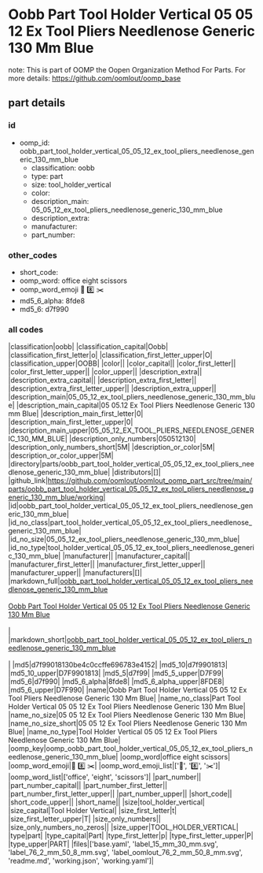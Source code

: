 # Oobb Part Tool Holder Vertical 05 05 12 Ex Tool Pliers Needlenose Generic 130 Mm Blue  

note: This is part of OOMP the Oopen Organization Method For Parts. For more details: https://github.com/oomlout/oomp_base

##  part details





### id
* oomp_id: oobb_part_tool_holder_vertical_05_05_12_ex_tool_pliers_needlenose_generic_130_mm_blue
  * classification: oobb
  * type: part
  * size: tool_holder_vertical
  * color: 
  * description_main: 05_05_12_ex_tool_pliers_needlenose_generic_130_mm_blue
  * description_extra: 
  * manufacturer: 
  * part_number: 

### other_codes
* short_code: 
* oomp_word: office eight scissors
* oomp_word_emoji :office: :eight: :scissors:
* md5_6_alpha: 8fde8
* md5_6: d7f990

### all codes 
|classification|oobb|
|classification_capital|Oobb|
|classification_first_letter|o|
|classification_first_letter_upper|O|
|classification_upper|OOBB|
|color||
|color_capital||
|color_first_letter||
|color_first_letter_upper||
|color_upper||
|description_extra||
|description_extra_capital||
|description_extra_first_letter||
|description_extra_first_letter_upper||
|description_extra_upper||
|description_main|05_05_12_ex_tool_pliers_needlenose_generic_130_mm_blue|
|description_main_capital|05 05.12 Ex Tool Pliers Needlenose Generic 130 mm Blue|
|description_main_first_letter|0|
|description_main_first_letter_upper|0|
|description_main_upper|05_05_12_EX_TOOL_PLIERS_NEEDLENOSE_GENERIC_130_MM_BLUE|
|description_only_numbers|050512130|
|description_only_numbers_short|5M|
|description_or_color|5M|
|description_or_color_upper|5M|
|directory|parts/oobb_part_tool_holder_vertical_05_05_12_ex_tool_pliers_needlenose_generic_130_mm_blue|
|distributors|[]|
|github_link|https://github.com/oomlout/oomlout_oomp_part_src/tree/main/parts/oobb_part_tool_holder_vertical_05_05_12_ex_tool_pliers_needlenose_generic_130_mm_blue/working|
|id|oobb_part_tool_holder_vertical_05_05_12_ex_tool_pliers_needlenose_generic_130_mm_blue|
|id_no_class|part_tool_holder_vertical_05_05_12_ex_tool_pliers_needlenose_generic_130_mm_blue|
|id_no_size|05_05_12_ex_tool_pliers_needlenose_generic_130_mm_blue|
|id_no_type|tool_holder_vertical_05_05_12_ex_tool_pliers_needlenose_generic_130_mm_blue|
|manufacturer||
|manufacturer_capital||
|manufacturer_first_letter||
|manufacturer_first_letter_upper||
|manufacturer_upper||
|manufacturers|[]|
|markdown_full|[oobb_part_tool_holder_vertical_05_05_12_ex_tool_pliers_needlenose_generic_130_mm_blue](https://github.com/oomlout/oomlout_oomp_part_src/tree/main/parts/oobb_part_tool_holder_vertical_05_05_12_ex_tool_pliers_needlenose_generic_130_mm_blue/working)<br>[](https://github.com/oomlout/oomlout_oomp_part_src/tree/main/parts/oobb_part_tool_holder_vertical_05_05_12_ex_tool_pliers_needlenose_generic_130_mm_blue/working)<br>[Oobb Part Tool Holder Vertical 05 05 12 Ex Tool Pliers Needlenose Generic 130 Mm Blue](https://github.com/oomlout/oomlout_oomp_part_src/tree/main/parts/oobb_part_tool_holder_vertical_05_05_12_ex_tool_pliers_needlenose_generic_130_mm_blue/working)<br><br>|
|markdown_short|[oobb_part_tool_holder_vertical_05_05_12_ex_tool_pliers_needlenose_generic_130_mm_blue](https://github.com/oomlout/oomlout_oomp_part_src/tree/main/parts/oobb_part_tool_holder_vertical_05_05_12_ex_tool_pliers_needlenose_generic_130_mm_blue/working)<br><br>|
|md5|d7f99018130be4c0ccffe696783e4152|
|md5_10|d7f9901813|
|md5_10_upper|D7F9901813|
|md5_5|d7f99|
|md5_5_upper|D7F99|
|md5_6|d7f990|
|md5_6_alpha|8fde8|
|md5_6_alpha_upper|8FDE8|
|md5_6_upper|D7F990|
|name|Oobb Part Tool Holder Vertical 05 05 12 Ex Tool Pliers Needlenose Generic 130 Mm Blue|
|name_no_class|Part Tool Holder Vertical 05 05 12 Ex Tool Pliers Needlenose Generic 130 Mm Blue|
|name_no_size|05 05 12 Ex Tool Pliers Needlenose Generic 130 Mm Blue|
|name_no_size_short|05 05 12 Ex Tool Pliers Needlenose Generic 130 Mm Blue|
|name_no_type|Tool Holder Vertical 05 05 12 Ex Tool Pliers Needlenose Generic 130 Mm Blue|
|oomp_key|oomp_oobb_part_tool_holder_vertical_05_05_12_ex_tool_pliers_needlenose_generic_130_mm_blue|
|oomp_word|office eight scissors|
|oomp_word_emoji|:office: :eight: :scissors:|
|oomp_word_emoji_list|[':office:', ':eight:', ':scissors:']|
|oomp_word_list|['office', 'eight', 'scissors']|
|part_number||
|part_number_capital||
|part_number_first_letter||
|part_number_first_letter_upper||
|part_number_upper||
|short_code||
|short_code_upper||
|short_name||
|size|tool_holder_vertical|
|size_capital|Tool Holder Vertical|
|size_first_letter|t|
|size_first_letter_upper|T|
|size_only_numbers||
|size_only_numbers_no_zeros||
|size_upper|TOOL_HOLDER_VERTICAL|
|type|part|
|type_capital|Part|
|type_first_letter|p|
|type_first_letter_upper|P|
|type_upper|PART|
|files|['base.yaml', 'label_15_mm_30_mm.svg', 'label_76_2_mm_50_8_mm.svg', 'label_oomlout_76_2_mm_50_8_mm.svg', 'readme.md', 'working.json', 'working.yaml']|
